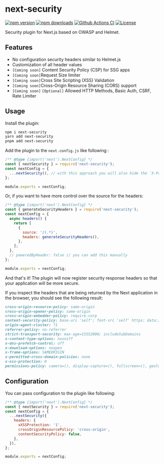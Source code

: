# next-security

[![npm version][npm-version-src]][npm-version-href]
[![npm downloads][npm-downloads-src]][npm-downloads-href]
[![Github Actions CI][github-actions-ci-src]][github-actions-ci-href]
[![License][license-src]][license-href]

Security plugin for Next.js based on OWASP and Helmet.

## Features

- No configuration security headers similar to Helmet.js
- Customization of all header values
- `[Coming soon]` Content Security Policy (CSP) for SSG apps
- `[Coming soon]`Request Size limiter
- `[Coming soon]`Cross Site Scripting (XSS) Validation
- `[Coming soon]`Cross-Origin Resource Sharing (CORS) support
- `[Coming soon]` `[Optional]` Allowed HTTP Methods, Basic Auth, CSRF, Rate Limiter

## Usage

Install the plugin:

```sh
npm i next-security
yarn add next-security
pnpm add next-security
```

Add the plugin to the `next.config.js` like following :

```js
/** @type {import('next').NextConfig} */
const { nextSecurity } = require('next-security');
const nextConfig = {
  ...nextSecurity(), // with this approach you will also hide the `X-Powered-By` header that is a good pattern
};

module.exports = nextConfig;
```

Or, if you want to have more control over the source for the headers:

```js
/** @type {import('next').NextConfig} */
const { generateSecurityHeaders } = require('next-security');
const nextConfig = {
  async headers() {
    return [
      {
        source: '/(.*)',
        headers: generateSecurityHeaders(),
      },
    ];
  },
  // poweredByHeader: false // you can add this manually
};

module.exports = nextConfig;
```

And that's it! The plugin will now register security response headers so that your application will be more secure.

If you inspect the headers that are being returned by the Next application in the browser, you should see the following result:

```md
cross-origin-resource-policy: same-origin
cross-origin-opener-policy: same-origin
cross-origin-embedder-policy: require-corp
content-security-policy: base-uri 'self'; font-src 'self' https: data:; form-action 'self'; frame-ancestors 'self'; img-src 'self' data:; object-src 'none'; script-src-attr 'none'; style-src 'self' https: 'unsafe-inline'; upgrade-insecure-requests
origin-agent-cluster: ?1
referrer-policy: no-referrer
strict-transport-security: max-age=15552000; includeSubDomains
x-content-type-options: nosniff
x-dns-prefetch-control: off
x-download-options: noopen
x-frame-options: SAMEORIGIN
x-permitted-cross-domain-policies: none
x-xss-protection: 0
permissions-policy: camera=(), display-capture=(), fullscreen=(), geolocation=(), microphone=()
```

## Configuration

You can pass configuration to the plugin like following:

```js
/** @type {import('next').NextConfig} */
const { nextSecurity } = require('next-security');
const nextConfig = {
  ...nextSecurity({
    headers: {
      xXSSProtection: '1',
      crossOriginResourcePolicy: 'cross-origin',
      contentSecurityPolicy: false,
    },
  }),
};

module.exports = nextConfig;
```

[npm-version-src]: https://img.shields.io/npm/v/next-security/latest.svg
[npm-version-href]: https://npmjs.com/package/next-security
[npm-downloads-src]: https://img.shields.io/npm/dt/next-security.svg
[npm-downloads-href]: https://npmjs.com/package/next-security
[github-actions-ci-src]: https://github.com/baroshem/next-security/actions/workflows/ci.yml/badge.svg
[github-actions-ci-href]: https://github.com/baroshem/next-security/actions?query=workflow%3Aci
[license-src]: https://img.shields.io/npm/l/next-security.svg
[license-href]: https://npmjs.com/package/next-security
